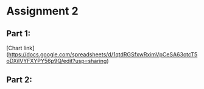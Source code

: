 # Assignment 2

## Part 1: 
[Chart link] (https://docs.google.com/spreadsheets/d/1qtdRGSfxwRximVpCeSA63otcT5oDXiIVYFXYPY56p9Q/edit?usp=sharing) 

## Part 2: 

